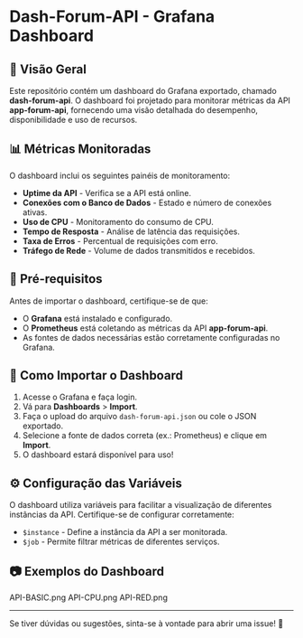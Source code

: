 # Dash-Forum-API - Grafana Dashboard

## 📌 Visão Geral
Este repositório contém um dashboard do Grafana exportado, chamado **dash-forum-api**. O dashboard foi projetado para monitorar métricas da API **app-forum-api**, fornecendo uma visão detalhada do desempenho, disponibilidade e uso de recursos.

## 📊 Métricas Monitoradas
O dashboard inclui os seguintes painéis de monitoramento:
- **Uptime da API** - Verifica se a API está online.
- **Conexões com o Banco de Dados** - Estado e número de conexões ativas.
- **Uso de CPU** - Monitoramento do consumo de CPU.
- **Tempo de Resposta** - Análise de latência das requisições.
- **Taxa de Erros** - Percentual de requisições com erro.
- **Tráfego de Rede** - Volume de dados transmitidos e recebidos.

## 🔧 Pré-requisitos
Antes de importar o dashboard, certifique-se de que:
- O **Grafana** está instalado e configurado.
- O **Prometheus** está coletando as métricas da API **app-forum-api**.
- As fontes de dados necessárias estão corretamente configuradas no Grafana.

## 🚀 Como Importar o Dashboard
1. Acesse o Grafana e faça login.
2. Vá para **Dashboards** > **Import**.
3. Faça o upload do arquivo `dash-forum-api.json` ou cole o JSON exportado.
4. Selecione a fonte de dados correta (ex.: Prometheus) e clique em **Import**.
5. O dashboard estará disponível para uso!

## ⚙️ Configuração das Variáveis
O dashboard utiliza variáveis para facilitar a visualização de diferentes instâncias da API. Certifique-se de configurar corretamente:
- `$instance` - Define a instância da API a ser monitorada.
- `$job` - Permite filtrar métricas de diferentes serviços.

## 📷 Exemplos do Dashboard

API-BASIC.png
API-CPU.png
API-RED.png

---

Se tiver dúvidas ou sugestões, sinta-se à vontade para abrir uma issue! 🚀

